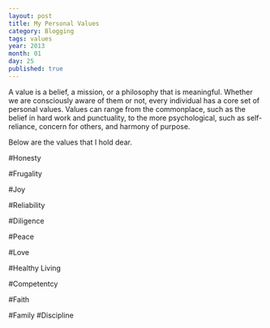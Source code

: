 ```yaml
---
layout: post
title: My Personal Values
category: Blogging
tags: values
year: 2013
month: 01
day: 25
published: true
---
```


A value is a belief, a mission, or a philosophy that is meaningful.  Whether we are consciously aware of them or not, every individual has a core set of personal values.  Values can range from the commonplace, such as the belief in hard work and punctuality, to the more psychological, such as self-reliance, concern for others, and harmony of purpose.Below are the values that I hold dear.#Honesty
#Frugality
#Joy
#Reliability
#Diligence
#Peace
#Love
#Healthy Living

#Competentcy

#Faith

#Family
#Discipline